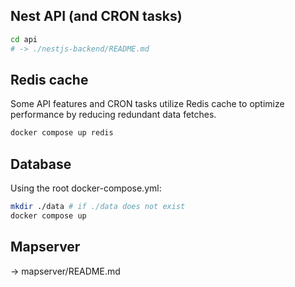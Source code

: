 ## Nest API (and CRON tasks)

```bash
cd api
# -> ./nestjs-backend/README.md
```

## Redis cache

Some API features and CRON tasks utilize Redis cache to optimize performance by reducing redundant data fetches.

```bash
docker compose up redis
```


## Database

Using the root docker-compose.yml:

```bash
mkdir ./data # if ./data does not exist
docker compose up
```

## Mapserver

-> mapserver/README.md
